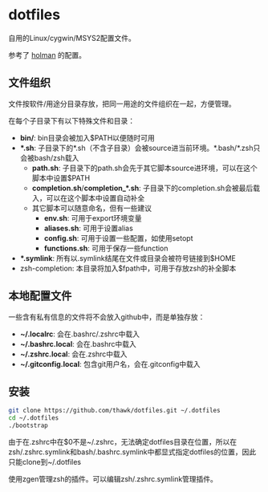 # dotfiles

自用的Linux/cygwin/MSYS2配置文件。

参考了 [holman](https://github.com/holman/dotfiles) 的配置。

## 文件组织

文件按软件/用途分目录存放，把同一用途的文件组织在一起，方便管理。

在每个子目录下有以下特殊文件和目录：

- **bin/**: bin目录会被加入$PATH以便随时可用
- **\*.sh**: 子目录下的\*.sh（不含子目录）会被source进当前环境。\*.bash/\*.zsh只会被bash/zsh载入
    - **path.sh**: 子目录下的path.sh会先于其它脚本source进环境，可以在这个脚本中设置$PATH
    - **completion.sh**/**completion_\*.sh**: 子目录下的completion.sh会被最后载入，可以在这个脚本中设置自动补全
    - 其它脚本可以随意命名，但有一些建议
        - **env.sh**: 可用于export环境变量
        - **aliases.sh**: 可用于设置alias
        - **config.sh**: 可用于设置一些配置，如使用setopt
        - **functions.sh**: 可用于保存一些function
- **\*.symlink**: 所有以.symlink结尾在文件或目录会被符号链接到$HOME
- zsh-completion: 本目录将加入$fpath中，可用于存放zsh的补全脚本

## 本地配置文件

一些含有私有信息的文件将不会放入github中，而是单独存放：

- **~/.localrc**: 会在.bashrc/.zshrc中载入
- **~/.bashrc.local**: 会在.bashrc中载入
- **~/.zshrc.local**: 会在.zshrc中载入
- **~/.gitconfig.local**: 包含git用户名，会在.gitconfig中载入

## 安装

```sh
git clone https://github.com/thawk/dotfiles.git ~/.dotfiles
cd ~/.dotfiles
./bootstrap
```

由于在.zshrc中在$0不是~/.zshrc，无法确定dotfiles目录在位置，所以在zsh/.zshrc.symlink和bash/.bashrc.symlink中都显式指定dotfiles的位置，因此只能clone到~/.dotfiles

使用zgen管理zsh的插件。可以编辑zsh/.zshrc.symlink管理插件。
